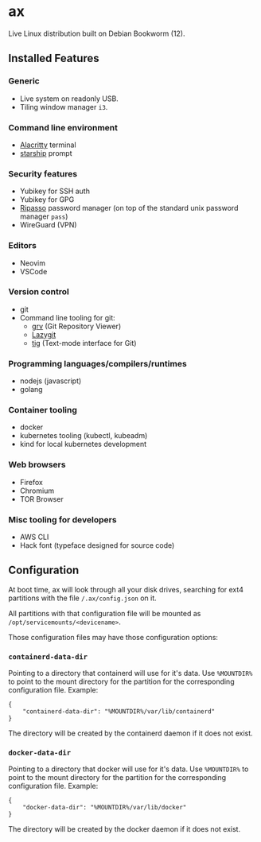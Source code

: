 # ax

Live Linux distribution built on Debian Bookworm (12).

## Installed Features

### Generic

* Live system on readonly USB.
* Tiling window manager `i3`.

### Command line environment

* [Alacritty](https://github.com/alacritty/alacritty) terminal
* [starship](https://starship.rs/) prompt

### Security features

* Yubikey for SSH auth
* Yubikey for GPG
* [Ripasso](https://github.com/cortex/ripasso/) password manager (on top of the standard unix password manager `pass`)
* WireGuard (VPN)

### Editors

* Neovim
* VSCode

### Version control

* git
* Command line tooling for git:
	* [grv](https://github.com/rgburke/grv) (Git Repository Viewer)
	* [Lazygit](https://github.com/jesseduffield/lazygit) 
	* [tig](https://github.com/jonas/tig) (Text-mode interface for Git)

### Programming languages/compilers/runtimes

* nodejs (javascript)
* golang

### Container tooling

* docker
* kubernetes tooling (kubectl, kubeadm)
* kind for local kubernetes development

### Web browsers

* Firefox
* Chromium
* TOR Browser

### Misc tooling for developers

* AWS CLI
* Hack font (typeface designed for source code)

## Configuration

At boot time, ax will look through all your disk drives, searching for ext4 partitions with the file `/.ax/config.json` on it.

All partitions with that configuration file will be mounted as `/opt/servicemounts/<devicename>`.

Those configuration files may have those configuration options:

### `containerd-data-dir`

Pointing to a directory that containerd will use for it's data. Use `%MOUNTDIR%` to point to the mount directory for the partition for the corresponding configuration file. Example:

```
{
	"containerd-data-dir": "%MOUNTDIR%/var/lib/containerd"
}
```

The directory will be created by the containerd daemon if it does not exist.


### `docker-data-dir`

Pointing to a directory that docker will use for it's data. Use `%MOUNTDIR%` to point to the mount directory for the partition for the corresponding configuration file. Example:

```
{
	"docker-data-dir": "%MOUNTDIR%/var/lib/docker"
}
```

The directory will be created by the docker daemon if it does not exist.

